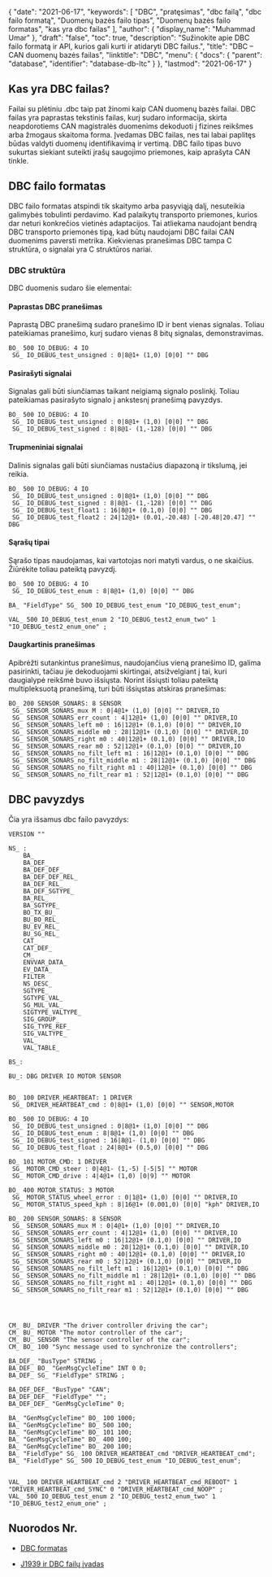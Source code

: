 {
  "date": "2021-06-17",
  "keywords": [
"DBC",
"pratęsimas",
"dbc failą",
"dbc failo formatą",
"Duomenų bazės failo tipas",
"Duomenų bazės failo formatas",
"kas yra dbc failas"
],
  "author": {
    "display_name": "Muhammad Umar"
},
  "draft": "false",
  "toc": true,
  "description": "Sužinokite apie DBC failo formatą ir API, kurios gali kurti ir atidaryti DBC failus.",
  "title": "DBC – CAN duomenų bazės failas",
  "linktitle": "DBC",
  "menu": {
    "docs": {
      "parent": "database",
      "identifier": "database-db-ltc"
}
},
  "lastmod": "2021-06-17"
}

## Kas yra DBC failas?
Failai su plėtiniu .dbc taip pat žinomi kaip CAN duomenų bazės failai. DBC failas yra paprastas tekstinis failas, kurį sudaro informacija, skirta neapdorotiems CAN magistralės duomenims dekoduoti į fizines reikšmes arba žmogaus skaitoma forma. Įvedamas DBC failas, nes tai labai paplitęs būdas valdyti duomenų identifikavimą ir vertimą. DBC failo tipas buvo sukurtas siekiant suteikti įrašų saugojimo priemones, kaip aprašyta CAN tinkle.

## DBC failo formatas
DBC failo formatas atspindi tik skaitymo arba pasyviąją dalį, nesuteikia galimybės tobulinti perdavimo. Kad palaikytų transporto priemones, kurios dar neturi konkrečios vietinės adaptacijos. Tai atliekama naudojant bendrą DBC transporto priemonės tipą, kad būtų naudojami DBC failai CAN duomenims paversti metrika. Kiekvienas pranešimas DBC tampa C struktūra, o signalai yra C struktūros nariai.

### DBC struktūra
DBC duomenis sudaro šie elementai:

#### Paprastas DBC pranešimas
Paprastą DBC pranešimą sudaro pranešimo ID ir bent vienas signalas. Toliau pateikiamas pranešimo, kurį sudaro vienas 8 bitų signalas, demonstravimas.

```
BO_ 500 IO_DEBUG: 4 IO
 SG_ IO_DEBUG_test_unsigned : 0|8@1+ (1,0) [0|0] "" DBG
```
#### Pasirašyti signalai
Signalas gali būti siunčiamas taikant neigiamą signalo poslinkį. Toliau pateikiamas pasirašyto signalo į ankstesnį pranešimą pavyzdys.

```
BO_ 500 IO_DEBUG: 4 IO
 SG_ IO_DEBUG_test_unsigned : 0|8@1+ (1,0) [0|0] "" DBG
 SG_ IO_DEBUG_test_signed : 8|8@1- (1,-128) [0|0] "" DBG
```
#### Trupmeniniai signalai
Dalinis signalas gali būti siunčiamas nustačius diapazoną ir tikslumą, jei reikia.

```
BO_ 500 IO_DEBUG: 4 IO
 SG_ IO_DEBUG_test_unsigned : 0|8@1+ (1,0) [0|0] "" DBG
 SG_ IO_DEBUG_test_signed : 8|8@1- (1,-128) [0|0] "" DBG
 SG_ IO_DEBUG_test_float1 : 16|8@1+ (0.1,0) [0|0] "" DBG
 SG_ IO_DEBUG_test_float2 : 24|12@1+ (0.01,-20.48) [-20.48|20.47] "" DBG
```
#### Sąrašų tipai
Sąrašo tipas naudojamas, kai vartotojas nori matyti vardus, o ne skaičius. Žiūrėkite toliau pateiktą pavyzdį.

```
BO_ 500 IO_DEBUG: 4 IO
 SG_ IO_DEBUG_test_enum : 8|8@1+ (1,0) [0|0] "" DBG

BA_ "FieldType" SG_ 500 IO_DEBUG_test_enum "IO_DEBUG_test_enum";

VAL_ 500 IO_DEBUG_test_enum 2 "IO_DEBUG_test2_enum_two" 1 "IO_DEBUG_test2_enum_one" ;
```
#### Daugkartinis pranešimas
Apibrėžti sutankintus pranešimus, naudojančius vieną pranešimo ID, galima pasirinkti, tačiau jie dekoduojami skirtingai, atsižvelgiant į tai, kuri daugialypė reikšmė buvo išsiųsta. Norint išsiųsti toliau pateiktą multipleksuotą pranešimą, turi būti išsiųstas atskiras pranešimas:

```
BO_ 200 SENSOR_SONARS: 8 SENSOR
 SG_ SENSOR_SONARS_mux M : 0|4@1+ (1,0) [0|0] "" DRIVER,IO
 SG_ SENSOR_SONARS_err_count : 4|12@1+ (1,0) [0|0] "" DRIVER,IO
 SG_ SENSOR_SONARS_left m0 : 16|12@1+ (0.1,0) [0|0] "" DRIVER,IO
 SG_ SENSOR_SONARS_middle m0 : 28|12@1+ (0.1,0) [0|0] "" DRIVER,IO
 SG_ SENSOR_SONARS_right m0 : 40|12@1+ (0.1,0) [0|0] "" DRIVER,IO
 SG_ SENSOR_SONARS_rear m0 : 52|12@1+ (0.1,0) [0|0] "" DRIVER,IO
 SG_ SENSOR_SONARS_no_filt_left m1 : 16|12@1+ (0.1,0) [0|0] "" DBG
 SG_ SENSOR_SONARS_no_filt_middle m1 : 28|12@1+ (0.1,0) [0|0] "" DBG
 SG_ SENSOR_SONARS_no_filt_right m1 : 40|12@1+ (0.1,0) [0|0] "" DBG
 SG_ SENSOR_SONARS_no_filt_rear m1 : 52|12@1+ (0.1,0) [0|0] "" DBG
```

## DBC pavyzdys

Čia yra išsamus dbc failo pavyzdys:

```
VERSION ""

NS_ :
	BA_
	BA_DEF_
	BA_DEF_DEF_
	BA_DEF_DEF_REL_
	BA_DEF_REL_
	BA_DEF_SGTYPE_
	BA_REL_
	BA_SGTYPE_
	BO_TX_BU_
	BU_BO_REL_
	BU_EV_REL_
	BU_SG_REL_
	CAT_
	CAT_DEF_
	CM_
	ENVVAR_DATA_
	EV_DATA_
	FILTER
	NS_DESC_
	SGTYPE_
	SGTYPE_VAL_
	SG_MUL_VAL_
	SIGTYPE_VALTYPE_
	SIG_GROUP_
	SIG_TYPE_REF_
	SIG_VALTYPE_
	VAL_
	VAL_TABLE_

BS_:

BU_: DBG DRIVER IO MOTOR SENSOR


BO_ 100 DRIVER_HEARTBEAT: 1 DRIVER
 SG_ DRIVER_HEARTBEAT_cmd : 0|8@1+ (1,0) [0|0] "" SENSOR,MOTOR

BO_ 500 IO_DEBUG: 4 IO
 SG_ IO_DEBUG_test_unsigned : 0|8@1+ (1,0) [0|0] "" DBG
 SG_ IO_DEBUG_test_enum : 8|8@1+ (1,0) [0|0] "" DBG
 SG_ IO_DEBUG_test_signed : 16|8@1- (1,0) [0|0] "" DBG
 SG_ IO_DEBUG_test_float : 24|8@1+ (0.5,0) [0|0] "" DBG

BO_ 101 MOTOR_CMD: 1 DRIVER
 SG_ MOTOR_CMD_steer : 0|4@1- (1,-5) [-5|5] "" MOTOR
 SG_ MOTOR_CMD_drive : 4|4@1+ (1,0) [0|9] "" MOTOR

BO_ 400 MOTOR_STATUS: 3 MOTOR
 SG_ MOTOR_STATUS_wheel_error : 0|1@1+ (1,0) [0|0] "" DRIVER,IO
 SG_ MOTOR_STATUS_speed_kph : 8|16@1+ (0.001,0) [0|0] "kph" DRIVER,IO

BO_ 200 SENSOR_SONARS: 8 SENSOR
 SG_ SENSOR_SONARS_mux M : 0|4@1+ (1,0) [0|0] "" DRIVER,IO
 SG_ SENSOR_SONARS_err_count : 4|12@1+ (1,0) [0|0] "" DRIVER,IO
 SG_ SENSOR_SONARS_left m0 : 16|12@1+ (0.1,0) [0|0] "" DRIVER,IO
 SG_ SENSOR_SONARS_middle m0 : 28|12@1+ (0.1,0) [0|0] "" DRIVER,IO
 SG_ SENSOR_SONARS_right m0 : 40|12@1+ (0.1,0) [0|0] "" DRIVER,IO
 SG_ SENSOR_SONARS_rear m0 : 52|12@1+ (0.1,0) [0|0] "" DRIVER,IO
 SG_ SENSOR_SONARS_no_filt_left m1 : 16|12@1+ (0.1,0) [0|0] "" DBG
 SG_ SENSOR_SONARS_no_filt_middle m1 : 28|12@1+ (0.1,0) [0|0] "" DBG
 SG_ SENSOR_SONARS_no_filt_right m1 : 40|12@1+ (0.1,0) [0|0] "" DBG
 SG_ SENSOR_SONARS_no_filt_rear m1 : 52|12@1+ (0.1,0) [0|0] "" DBG




CM_ BU_ DRIVER "The driver controller driving the car";
CM_ BU_ MOTOR "The motor controller of the car";
CM_ BU_ SENSOR "The sensor controller of the car";
CM_ BO_ 100 "Sync message used to synchronize the controllers";

BA_DEF_ "BusType" STRING ;
BA_DEF_ BO_ "GenMsgCycleTime" INT 0 0;
BA_DEF_ SG_ "FieldType" STRING ;

BA_DEF_DEF_ "BusType" "CAN";
BA_DEF_DEF_ "FieldType" "";
BA_DEF_DEF_ "GenMsgCycleTime" 0;

BA_ "GenMsgCycleTime" BO_ 100 1000;
BA_ "GenMsgCycleTime" BO_ 500 100;
BA_ "GenMsgCycleTime" BO_ 101 100;
BA_ "GenMsgCycleTime" BO_ 400 100;
BA_ "GenMsgCycleTime" BO_ 200 100;
BA_ "FieldType" SG_ 100 DRIVER_HEARTBEAT_cmd "DRIVER_HEARTBEAT_cmd";
BA_ "FieldType" SG_ 500 IO_DEBUG_test_enum "IO_DEBUG_test_enum";


VAL_ 100 DRIVER_HEARTBEAT_cmd 2 "DRIVER_HEARTBEAT_cmd_REBOOT" 1 "DRIVER_HEARTBEAT_cmd_SYNC" 0 "DRIVER_HEARTBEAT_cmd_NOOP" ;
VAL_ 500 IO_DEBUG_test_enum 2 "IO_DEBUG_test2_enum_two" 1 "IO_DEBUG_test2_enum_one" ;

```







## Nuorodos Nr.

* [DBC formatas](http://socialledge.com/sjsu/index.php/DBC_Format)

* [J1939 ir DBC failų įvadas](https://www.kvaser.com/developer-blog/an-introduction-j1939-and-dbc-files/)


